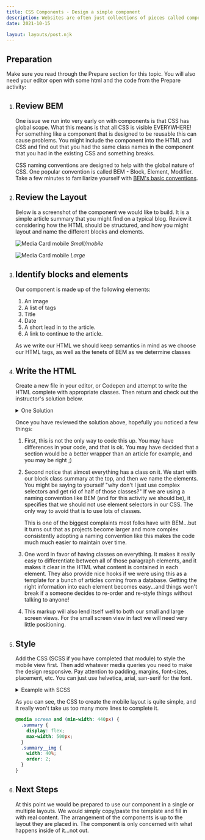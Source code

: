 ```yaml
---
title: CSS Components - Design a simple component
description: Websites are often just collections of pieces called components. Treating them this way helps us to write more re-usable code. It also can help reduce the complexity of redesigns. This activity will go through the process of designing and creating a reusable web component.
date: 2021-10-15

layout: layouts/post.njk
---
```


## Preparation

Make sure you read through the Prepare section for this topic. You will also need your editor open with some html and the code from the Prepare activity:

<div class="bigSteps">

1.  ## Review BEM

    One issue we run into very early on with components is that CSS has global scope. What this means is that all CSS is visible EVERYWHERE! For something like a component that is designed to be reusable this can cause problems. You might include the component into the HTML and CSS and find out that you had the same class names in the component that you had in the existing CSS and something breaks.

    CSS naming conventions are designed to help with the global nature of CSS. One popular convention is called BEM - Block, Element, Modifier. Take a few minutes to familiarize yourself with [BEM's basic conventions](http://getbem.com/introduction/).

2.  ## Review the Layout

    Below is a screenshot of the component we would like to build. It is a simple article summary that you might find on a typical blog. Review it considering how the HTML should be structured, and how you might layout and name the different blocks and elements.

    ![Media Card mobile](../../../../img/component-ponder-mobile.png) _Small/mobile_

    ![Media Card mobile](../../../../img/component-ponder-wide.png) _Large_

3.  ## Identify blocks and elements

    Our component is made up of the following elements:

    1. An image
    2. A list of tags
    3. Title
    4. Date
    5. A short lead in to the article.
    6. A link to continue to the article.

    As we write our HTML we should keep semantics in mind as we choose our HTML tags, as well as the tenets of BEM as we determine classes

4.  ## Write the HTML

    Create a new file in your editor, or Codepen and attempt to write the HTML complete with appropriate classes. Then return and check out the instructor's solution below.

    <details>
    <summary>One Solution</summary>

    ```html
    <article class="summary">
      <img
        class="summary__img"
        src="http://via.placeholder.com/320x240"
        alt="post image"
      />

      <section class="summary__body">
        <p class="summary__tags">Tags</p>
        <h2 class="summary__title">Title of Post</h2>
        <p class="summary__date">Feb 20</p>
        <p class="summary__para">
          This is a wider card with supporting text below as a natural lead-in
          to additional content.
        </p>
        <p class="summary__link"><a href="#">Continue Reading</a></p>
      </section>
    </article>
    ```

    </details>

    Once you have reviewed the solution above, hopefully you noticed a few things:

    1. First, this is not the only way to code this up. You may have differences in your code, and that is ok. You may have decided that a section would be a better wrapper than an article for example, and you may be right ;)

    2. Second notice that almost everything has a class on it. We start with our block class summary at the top, and then we name the elements. You might be saying to yourself "why don't I just use complex selectors and get rid of half of those classes?" If we are using a naming convention like BEM (and for this activity we should be), it specifies that we should not use element selectors in our CSS. The only way to avoid that is to use lots of classes.

       This is one of the biggest complaints most folks have with BEM...but it turns out that as projects become larger and more complex consistently adopting a naming convention like this makes the code much much easier to maintain over time.

    3. One word in favor of having classes on everything. It makes it really easy to differentiate between all of those paragraph elements, and it makes it clear in the HTML what content is contained in each element. They also provide nice hooks if we were using this as a template for a bunch of articles coming from a database. Getting the right information into each element becomes easy...and things won't break if a someone decides to re-order and re-style things without talking to anyone!

    4. This markup will also lend itself well to both our small and large screen views. For the small screen view in fact we will need very little positioning.

5.  ## Style

    Add the CSS (SCSS if you have completed that module) to style the mobile view first. Then add whatever media queries you need to make the design responsive. Pay attention to padding, margins, font-sizes, placement, etc. You can just use helvetica, arial, san-serif for the font.

    <details>
    <summary>Example with SCSS</summary>

    If you are using SCSS you have a great tool to help you manage your BEM naming: nesting. Here is an example of how that might work:

    ```scss
    .summary {
      box-shadow: 1px 1px 4px 1px #888;
      border-radius: 3px;
      max-width: 360px;
      &__title {
        margin-bottom: 0;
      }
      &__img {
        width: 100%;
      }
      &__body {
        padding: 1em;
      }
      &__tags {
        color: blue;
        font-weight: bold;
        margin: 0;
      }
      &__date {
        color: grey;
        margin-top: 0.3em;
      }
      &__link a {
        text-decoration: none;
      }
    }
    ```

    </details>

    As you can see, the CSS to create the mobile layout is quite simple, and it really won't take us too many more lines to complete it.

    ```scss
    @media screen and (min-width: 440px) {
      .summary {
        display: flex;
        max-width: 500px;
      }
      .summary__img {
        width: 40%;
        order: 2;
      }
    }
    ```

6.  ## Next Steps

    At this point we would be prepared to use our component in a single or multiple layouts. We would simply copy/paste the template and fill in with real content. The arrangement of the components is up to the layout they are placed in. The component is only concerned with what happens inside of it...not out.

    </div>
